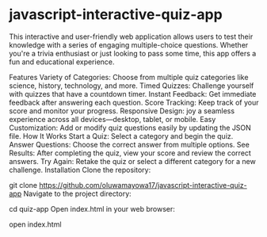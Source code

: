 # javascript-interactive-quiz-app
This interactive and user-friendly web application allows users to test their knowledge with a series of engaging multiple-choice questions.
Whether you're a trivia enthusiast or just looking to pass some time, this app offers a fun and educational experience.

Features
Variety of Categories: Choose from multiple quiz categories like science, history, technology, and more.
Timed Quizzes: Challenge yourself with quizzes that have a countdown timer.
Instant Feedback: Get immediate feedback after answering each question.
Score Tracking: Keep track of your score and monitor your progress.
Responsive Design: joy a seamless experience across all devices—desktop, tablet, or mobile.
Easy Customization: Add or modify quiz questions easily by updating the JSON file.
How It Works
Start a Quiz: Select a category and begin the quiz.
Answer Questions: Choose the correct answer from multiple options.
See Results: After completing the quiz, view your score and review the correct answers.
Try Again: Retake the quiz or select a different category for a new challenge.
Installation
Clone the repository:


git clone https://github.com/oluwamayowa17/javascript-interactive-quiz-app
Navigate to the project directory:

cd quiz-app
Open index.html in your web browser:

open index.html
